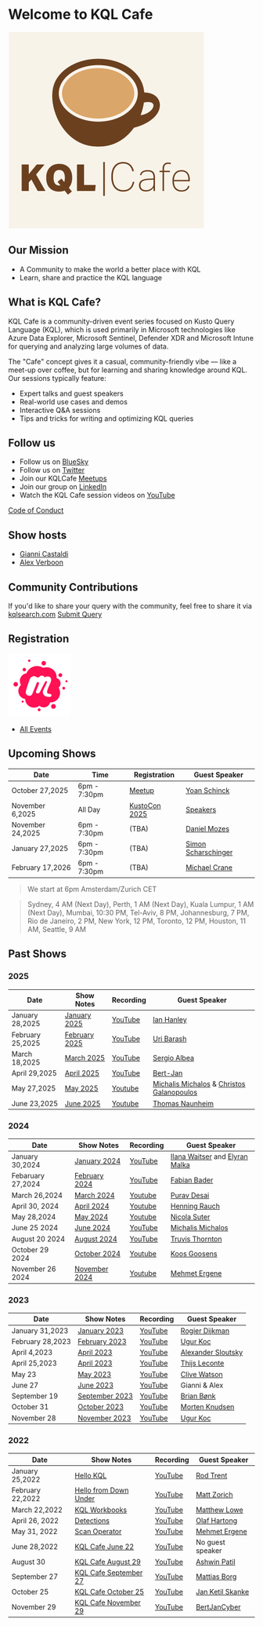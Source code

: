 # Welcome to KQL Cafe

 ![](./Logo/kqlcafe.png)

## Our Mission

- A Community to make the world a better place with KQL
- Learn, share and practice the KQL language

## What is KQL Cafe?

KQL Cafe is a community-driven event series focused on Kusto Query Language (KQL), which is used primarily in Microsoft technologies like Azure Data Explorer, Microsoft Sentinel, Defender XDR and Microsoft Intune for querying and analyzing large volumes of data.

The "Cafe" concept gives it a casual, community-friendly vibe — like a meet-up over coffee, but for learning and sharing knowledge around KQL. Our sessions typically feature:

- Expert talks and guest speakers
- Real-world use cases and demos
- Interactive Q&A sessions
- Tips and tricks for writing and optimizing KQL queries

## Follow us

- Follow us on [BlueSky](https://bsky.app/profile/kqlcafe.bsky.social)
- Follow us on [Twitter](https://twitter.com/KqlCafe)
- Join our KQLCafe [Meetups](https://www.meetup.com/kql-cafe)
- Join our group on [LinkedIn](https://www.linkedin.com/groups/14053778/)
- Watch the KQL Cafe session videos on [YouTube](https://www.youtube.com/channel/UCUJwJO79TYZdnpQ9WWtzQDg/featured)

[Code of Conduct](./Code%20of%20Cnoduct.md)

## Show hosts

- [Gianni Castaldi](https://www.linkedin.com/in/giannicastaldi/)
- [Alex Verboon](https://www.linkedin.com/in/verboonalex/)

## Community Contributions

If you'd like to share your query with the community, feel free to share it via [kqlsearch.com](https://www.kqlsearch.com) [Submit Query](https://www.kqlsearch.com/submit)

## Registration

 ![](./Logo/meetuplogo.svg)

- [All Events](https://www.meetup.com/kql-cafe/)

## Upcoming Shows

| Date | Time | Registration | Guest Speaker |
| ---- | ---- | ------------ | ------------- |
| October 27,2025 | 6pm - 7:30pm | [Meetup](https://www.meetup.com/kql-cafe/events/307290144/?utm_medium=referral&utm_campaign=share-btn_savedevents_share_modal&utm_source=link) | [Yoan Schinck](https://www.linkedin.com/in/yoan-schinck-740b6a122/) |
| November 6,2025 | All Day | [KustoCon 2025](https://kustocon.com/) | [Speakers](https://kustocon.com/sessions/) |
| November 24,2025 | 6pm - 7:30pm | (TBA) | [Daniel Mozes](https://www.linkedin.com/in/daniel-m-b4201664/) |
| January 27,2025 | 6pm - 7:30pm |  (TBA) | [Simon Scharschinger](https://www.linkedin.com/in/simonscharschinger/) |
| February 17,2026 | 6pm - 7:30pm | (TBA) | [Michael Crane](https://www.linkedin.com/in/michael-crane-70b44539/) |

> We start at 6pm Amsterdam/Zurich CET

> Sydney, 4 AM (Next Day), Perth, 1 AM (Next Day), Kuala Lumpur, 1 AM (Next Day), Mumbai, 10:30 PM, Tel-Aviv, 8 PM, Johannesburg, 7 PM, Rio de Janeiro, 2 PM, New York, 12 PM, Toronto, 12 PM, Houston, 11 AM, Seattle, 9 AM

## Past Shows

### 2025

| Date            | Show Notes     | Recording | Guest Speaker    |
| --------------- | -------------- | ------------ | ------------- |
| January 28,2025 | [January 2025](./shownotes/2025/KQL%20Cafe%20-%20January%202025.md) | [YouTube](https://www.youtube.com/watch?v=4tZL5sW-Dbo) | [Ian Hanley](https://www.linkedin.com/in/ianhanley/) |
| February 25,2025 | [February 2025](./shownotes//2025/KQL%20Cafe%20-%20February%202025.md) | [YouTube](https://youtu.be/B9fbGszXE04) |  [Uri Barash](https://www.linkedin.com/in/uribarash/) |
| March 18,2025 | [March 2025](./shownotes/2025/KQL%20Cafe%20-%20March%202025.md) | [YouTube](https://www.youtube.com/watch?v=znT_gdYi5Tw) |  [Sergio Albea](https://www.linkedin.com/in/sergioalbea/) |
| April 29,2025 | [April 2025](./shownotes/2025/KQL%20Cafe%20-%20April%202025.md) | [YouTube](https://www.youtube.com/watch?v=sQaBtJ9UU5k&t=16s) |  [Bert-Jan](https://twitter.com/BertJanCyber) |
| May 27,2025 | [May 2025](./shownotes/2025/KQL%20Cafe%20-%20May%202025.md) | [Youtube](https://www.youtube.com/watch?v=Yna97PlIX18) |  [Michalis Michalos](https://www.linkedin.com/in/mmihalos/) & [Christos Galanopoulos](https://www.linkedin.com/in/christos-galanopoulos/) |
| June 23,2025 | [June 2025](./shownotes/2025/KQL%20Cafe%20-%20June%202025.md) | [Youtube](https://www.youtube.com/watch?v=goiF5qVfV4g) | [Thomas Naunheim](https://www.linkedin.com/in/thomasnaunheim/) |

### 2024

| Date            | Show Notes     | Recording | Guest Speaker    |
| --------------- | -------------- | ------------ | ------------- |
| January 30,2024 | [January 2024](./shownotes/2024/KQL%20Cafe%20-%20January%202024.md) | [YouTube](https://www.youtube.com/watch?v=42SMCTXBlAM) | [Ilana Waitser](https://www.linkedin.com/in/ilana-waitser-368b911/) and [Elyran Malka](https://www.linkedin.com/in/elyran/) |
| Febaruary 27,2024 | [February 2024](./shownotes/2024/KQL%20Cafe%20-%20February%202024.md) | [YouTube](https://youtu.be/d-Bw1OsZzMs?si=rpHFVL5--t0c0s_5) |  [Fabian Bader](https://twitter.com/fabian_bader) |
| March 26,2024 | [March 2024](./shownotes/2024/KQL%20Cafe%20-%20March%202024.md) | [Youtube](https://youtu.be/iz6UPgOjD-k?si=WmzVdjDylyJK4hSS) | [Purav Desai](https://github.com/puravspoint) |
| April 30, 2024 | [April 2024](./shownotes/2024/KQL%20Cafe%20-%20April%202024.md) | [Youtube](https://www.youtube.com/watch?v=o-PKZks9NI4) | [Henning Rauch](https://www.linkedin.com/in/henning-rauch-adx/) |
| May 28,2024 | [May 2024](./shownotes/2024/KQL%20Cafe%20-%20May%202024.md) | [Youtube](https://www.youtube.com/watch?v=lKB1sfZuDio&t=5s) |  [Nicola Suter](https://twitter.com/nicolonsky) |
| June 25 2024 | [June 2024](./shownotes/2024/KQL%20Cafe%20-%20June%202024.md) | [YouTube](https://www.youtube.com/watch?v=Ts8EPurTwpk) | [Michalis Michalos](https://www.linkedin.com/in/mmihalos/) |
| August 20 2024 | [August 2024](./shownotes/2024/KQL%20Cafe%20-%20August%202024.md) | [YouTube](https://www.youtube.com/watch?v=iX-TSOjfDYA) | [Truvis Thornton](https://x.com/thattechkitten) |
| October 29 2024 | [October 2024](./shownotes/2024/KQL%20Cafe%20-%20October%202024.md) | [Youtube](https://www.youtube.com/watch?v=vD9gsQzIZnI) |  [Koos Goosens](https://x.com/KoosGoossens) |
| November 26 2024 | [November 2024](./shownotes/2024/KQL%20Cafe%20-%20November%202024.md) | [Youtube](https://www.youtube.com/watch?v=lcN4LBtPKPk) | [Mehmet Ergene](https://twitter.com/Cyb3rMonk) |

### 2023

| Date | Show Notes | Recording | Guest Speaker |
| ---- | ----------- | -------- | ---------- |
| January 31,2023 | [January 2023](./shownotes/2023/KQL%20Cafe%20-%20January%202023.md) | [YouTube](https://youtu.be/_Gk998QVE1U) | [Rogier Dijkman](https://twitter.com/DijkmanRogier) |
| February 28,2023 | [February 2023](./shownotes/2023/KQL%20Cafe%20-%20February%202023.md) | [YouTube](https://youtu.be/JGyyyhESsz4) | [Ugur Koc](https://twitter.com/UgurKocDe) |
| April 4,2023 | [April 2023](./shownotes/2023/KQL%20Cafe%20-%20April%20I%202023.md) | [YouTube](https://youtu.be/GpP-oP5O8iA) | [Alexander Sloutsky](https://www.linkedin.com/in/sloutsky/) |
| April 25,2023 | [April 2023](./shownotes/2023/KQL%20Cafe%20-%20April%20II%202023.md) | [YouTube](https://youtu.be/Fv0I7aa_P3k) |  [Thijs Leconte](https://twitter.com/thijslecomte) |
| May 23 | [May 2023](./shownotes/2023/KQL%20Cafe%20-%20May%202023.md) | [YouTube](https://youtu.be/EW_UMa3jwRE) | [Clive Watson](https://www.linkedin.com/in/clive-watson/) |
| June 27 | [June 2023](./shownotes/2023/KQL%20Cafe%20-%20June%202023.md) |  [YouTube](https://youtu.be/OgmkzDoPl6w) | Gianni & Alex |
| September 19 | [September 2023](./shownotes/2023/KQL%20Cafe%20-%20September%202023.md) | [YouTube](https://www.youtube.com/watch?v=W-bbLQMkiVE) | [Brian Bønk](https://twitter.com/brbonk) |
| October 31 | [October 2023](./shownotes/2023/KQL%20Cafe%20-%20October%202023.md) | [YouTube](https://www.youtube.com/watch?v=00kN_7uITTI) | [Morten Knudsen](https://twitter.com/knudsenmortendk) |
| November 28 | [November 2023](./shownotes/2023/KQL%20Cafe%20-%20November%202023.md) | [YouTube](https://www.youtube.com/watch?v=gM4C4RpEDqA) | [Ugur Koc](https://twitter.com/UgurKocDe) |

### 2022

| Date | Show Notes | Recording |  Guest Speaker |
| ---- | ----------- | -------- | ---------- |
| January 25,2022 |  [Hello KQL](./shownotes/2022/KQL%20Cafe%20-%20%20January%202022.md) | [YouTube](https://youtu.be/hD_j2XqXc_o) | [Rod Trent](https://twitter.com/rodtrent) |
| February  22,2022 | [Hello from Down Under](./shownotes/2022/KQL%20Cafe%20-%20February%202022.md) | [YouTube](https://www.youtube.com/watch?v=HTCuh-tYLho) | [Matt Zorich](https://twitter.com/reprise_99) |
| March 22,2022 |  [KQL Workbooks](./shownotes/2022/KQL%20Cafe%20-%20March%202022.md) | [YouTube](https://youtu.be/_EHYIRbRHeU) | [Matthew Lowe](https://www.linkedin.com/in/matthew-lowe-13b61990/) |
| April 26, 2022 | [Detections](./shownotes/2022/KQL%20Cafe%20-%20April%202022.md) | [YouTube](https://www.youtube.com/watch?v=ianz3iCsRJI) |   [Olaf Hartong](https://twitter.com/olafhartong) |
| May 31, 2022 |  [Scan Operator](./shownotes/2022/KQL%20Cafe%20-%20May%202022.md) | [YouTube](https://www.youtube.com/watch?v=z8cFNG9ofm0)  | [Mehmet Ergene](https://twitter.com/Cyb3rMonk) |
| June 28,2022 |  [KQL Cafe June 22](./shownotes/2022/KQL%20Cafe%20-%20June%202022.md) | [YouTube](https://www.youtube.com/watch?v=igGo-XtG340) | No guest speaker |
| August 30 |  [KQL Cafe August 29](./shownotes/2022/KQL%20Cafe%20-%20August%202022.md) | [YouTube](https://www.youtube.com/watch?v=j0kUiW_Ip7A) |  [Ashwin Patil](https://twitter.com/ashwinpatil) |
| September 27 | [KQL Cafe September 27](./shownotes/2022/KQL%20Cafe%20-%20September%202022.md) | [YouTube](https://youtu.be/cdlUasvgpg8) | [Mattias Borg](https://twitter.com/MattiasBorg82) |
| October 25 | [KQL Cafe October 25](./shownotes/2022/KQL%20Cafe%20-%20October%202022.md) | [YouTube](https://youtu.be/kLuiueOD9LI) | [Jan Ketil Skanke](https://twitter.com/JankeSkanke) |
| November 29 | [KQL Cafe November 29](./shownotes/2022/KQL%20Cafe%20-%20November%202022.md) | [YouTube](https://youtu.be/XB_VXKCS0Kk) | [BertJanCyber](https://twitter.com/BertJanCyber) |
